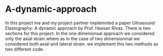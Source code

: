 # A-dynamic-approach
In this project me and my project partner implemnted a paper Ultrasound Elastography: A dynamic approach by Prof. Hassan Rivaz.
There is two sections for this project.
In the one dimenionsal approach we considered only the axial strain where as in the case of two dimensionmal we considered both axial and lateral strain. 
we implement this two methods as two different code.
